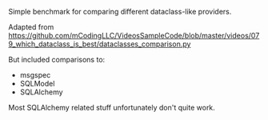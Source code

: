 Simple benchmark for comparing different dataclass-like providers.

Adapted from https://github.com/mCodingLLC/VideosSampleCode/blob/master/videos/079_which_dataclass_is_best/dataclasses_comparison.py

But included comparisons to:
- msgspec
- SQLModel
- SQLAlchemy

Most SQLAlchemy related stuff unfortunately don't quite work.
